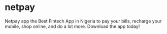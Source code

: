 # netpay
Netpay app the Best Fintech App in Nigeria to pay your bills, recharge your mobile, shop online, and do a lot more. Download the app today!
